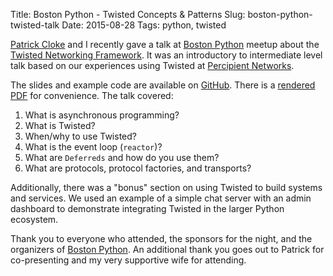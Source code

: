 Title: Boston Python - Twisted Concepts & Patterns
Slug: boston-python-twisted-talk
Date: 2015-08-28
Tags: python, twisted

[Patrick Cloke](http://patrick.cloke.us/) and I recently gave a talk at
[Boston Python](http://www.meetup.com/bostonpython/) meetup
about the [Twisted Networking Framework](https://twistedmatrix.com/).
It was an introductory to intermediate level talk based on our experiences
using Twisted at [Percipient Networks](http://strongarm.io).

The slides and example code are available on
[GitHub](https://github.com/percipient/talks). There is a
[rendered PDF](https://github.com/percipient/talks/blob/master/boston_python_08_27_2015/boston_python_08_27_2015.pdf)
for convenience. The talk covered:

1. What is asynchronous programming?
1. What is Twisted?
1. When/why to use Twisted?
1. What is the event loop (`reactor`)?
1. What are `Deferreds` and how do you use them?
1. What are protocols, protocol factories, and transports?

Additionally, there was a "bonus" section on using Twisted to build systems
and services. We used an example of a simple chat server with an admin
dashboard to demonstrate integrating Twisted in the larger Python ecosystem.

Thank you to everyone who attended, the sponsors for the night, and the
organizers of [Boston Python](http://www.meetup.com/bostonpython/).
An additional thank you goes out to Patrick for co-presenting and my very
supportive wife for attending.
